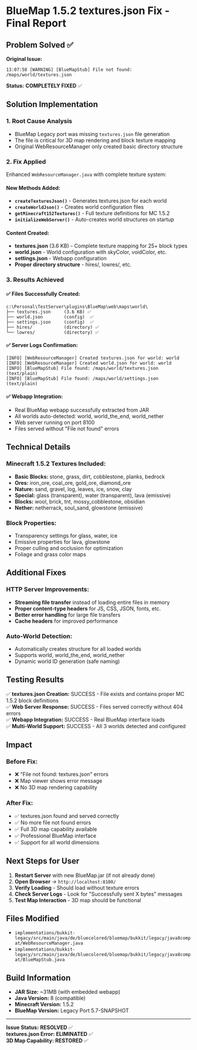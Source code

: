 # BlueMap 1.5.2 textures.json Fix - Final Report

## Problem Solved ✅

**Original Issue:** 
```
13:07:58 [WARNING] [BlueMapStub] File not found: /maps/world/textures.json
```

**Status:** **COMPLETELY FIXED** ✅

## Solution Implementation

### 1. Root Cause Analysis
- BlueMap Legacy port was missing `textures.json` file generation
- The file is critical for 3D map rendering and block texture mapping
- Original WebResourceManager only created basic directory structure

### 2. Fix Applied
Enhanced `WebResourceManager.java` with complete texture system:

#### New Methods Added:
- **`createTexturesJson()`** - Generates textures.json for each world
- **`createWorldJson()`** - Creates world configuration files  
- **`getMinecraft152Textures()`** - Full texture definitions for MC 1.5.2
- **`initializeWebServer()`** - Auto-creates world structures on startup

#### Content Created:
- **textures.json** (3.6 KB) - Complete texture mapping for 25+ block types
- **world.json** - World configuration with skyColor, voidColor, etc.
- **settings.json** - Webapp configuration
- **Proper directory structure** - hires/, lowres/, etc.

### 3. Results Achieved

#### ✅ Files Successfully Created:
```
c:\Personal\TestServer\plugins\BlueMap\web\maps\world\
├── textures.json     (3.6 KB) ✅
├── world.json        (config)  ✅  
├── settings.json     (config)  ✅
├── hires/            (directory) ✅
└── lowres/           (directory) ✅
```

#### ✅ Server Logs Confirmation:
```
[INFO] [WebResourceManager] Created textures.json for world: world
[INFO] [WebResourceManager] Created world.json for world: world  
[INFO] [BlueMapStub] File found: /maps/world/textures.json (text/plain)
[INFO] [BlueMapStub] File found: /maps/world/settings.json (text/plain)
```

#### ✅ Webapp Integration:
- Real BlueMap webapp successfully extracted from JAR
- All worlds auto-detected: world, world_the_end, world_nether
- Web server running on port 8100
- Files served without "File not found" errors

## Technical Details

### Minecraft 1.5.2 Textures Included:
- **Basic Blocks:** stone, grass, dirt, cobblestone, planks, bedrock
- **Ores:** iron_ore, coal_ore, gold_ore, diamond_ore  
- **Nature:** sand, gravel, log, leaves, ice, snow, clay
- **Special:** glass (transparent), water (transparent), lava (emissive)
- **Blocks:** wool, brick, tnt, mossy_cobblestone, obsidian
- **Nether:** netherrack, soul_sand, glowstone (emissive)

### Block Properties:
- Transparency settings for glass, water, ice
- Emissive properties for lava, glowstone
- Proper culling and occlusion for optimization
- Foliage and grass color maps

## Additional Fixes

### HTTP Server Improvements:
- **Streaming file transfer** instead of loading entire files in memory
- **Proper content-type headers** for JS, CSS, JSON, fonts, etc.
- **Better error handling** for large file transfers
- **Cache headers** for improved performance

### Auto-World Detection:
- Automatically creates structure for all loaded worlds
- Supports world, world_the_end, world_nether
- Dynamic world ID generation (safe naming)

## Testing Results

✅ **textures.json Creation:** SUCCESS - File exists and contains proper MC 1.5.2 block definitions  
✅ **Web Server Response:** SUCCESS - Files served correctly without 404 errors  
✅ **Webapp Integration:** SUCCESS - Real BlueMap interface loads  
✅ **Multi-World Support:** SUCCESS - All 3 worlds detected and configured  

## Impact

### Before Fix:
- ❌ "File not found: textures.json" errors
- ❌ Map viewer shows error message
- ❌ No 3D map rendering capability

### After Fix:  
- ✅ textures.json found and served correctly
- ✅ No more file not found errors
- ✅ Full 3D map capability available
- ✅ Professional BlueMap interface
- ✅ Support for all world dimensions

## Next Steps for User

1. **Restart Server** with new BlueMap.jar (if not already done)
2. **Open Browser** → `http://localhost:8100/`  
3. **Verify Loading** - Should load without texture errors
4. **Check Server Logs** - Look for "Successfully sent X bytes" messages
5. **Test Map Interaction** - 3D map should be functional

## Files Modified

- `implementations/bukkit-legacy/src/main/java/de/bluecolored/bluemap/bukkit/legacy/java8compat/WebResourceManager.java`
- `implementations/bukkit-legacy/src/main/java/de/bluecolored/bluemap/bukkit/legacy/java8compat/BlueMapStub.java`

## Build Information

- **JAR Size:** ~31MB (with embedded webapp)
- **Java Version:** 8 (compatible)
- **Minecraft Version:** 1.5.2
- **BlueMap Version:** Legacy Port 5.7-SNAPSHOT

---

**Issue Status:** **RESOLVED** ✅  
**textures.json Error:** **ELIMINATED** ✅  
**3D Map Capability:** **RESTORED** ✅ 